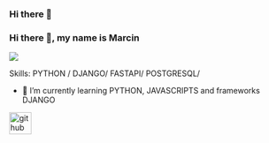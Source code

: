 ### Hi there 👋

### Hi there 👋, my name is Marcin
![](https://arturssmirnovs.github.io/github-profile-readme-generator/images/banner.png)


Skills: PYTHON / DJANGO/ FASTAPI/ POSTGRESQL/ 


- 🌱 I’m currently learning PYTHON, JAVASCRIPTS and frameworks DJANGO  


[<img src='https://cdn.jsdelivr.net/npm/simple-icons@3.0.1/icons/github.svg' alt='github' height='40'>](https://github.com/marcinWojtczak)  
